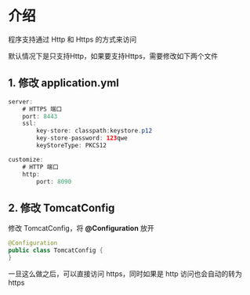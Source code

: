 # 介绍

程序支持通过 Http 和 Https 的方式来访问

默认情况下是只支持Http，如果要支持Https，需要修改如下两个文件

## 1. 修改 application.yml

```java
server:
    # HTTPS 端口
    port: 8443
    ssl:
        key-store: classpath:keystore.p12
        key-store-password: 123qwe
        keyStoreType: PKCS12

customize:
    # HTTP 端口
    http:
        port: 8090
```

## 2. 修改 TomcatConfig

修改 TomcatConfig，将 **@Configuration** 放开

```java
@Configuration
public class TomcatConfig {
}
```

一旦这么做之后，可以直接访问 https，同时如果是 http 访问也会自动的转为 https